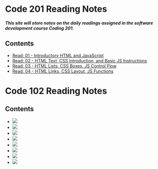 # Code 201 Reading Notes

##### This site will store notes on the daily readings assigned in the software development course Coding 201.

## Contents
* [Read: 01  - Introductory HTML and JavaScript](class-01.md)
* [Read: 02  - HTML Text, CSS Introduction, and Basic JS Instructions](class-02.md) 
* [Read: 03  - HTML Lists, CSS Boxes, JS Control Flow](class-03.md) 
* [Read: 04  - HTML Links, CSS Layout, JS Functions](class-04.md)
<!-- * [Read: 05  - HTML Images; CSS Color & Text](class-05.md)
<!-- * [Read: 06  - JS Object Literals; The DOM](class-06.md)
<!-- * [Read: 07  - HTML Tables; JS Constructor Functions](class-07.md)
<!-- * [Read: 08  - More CSS Layout](class-08.md)
<!-- * [Read: 09  - Forms and Events](class-09.md)
<!-- * [Read: 10  - JS Debugging](class-10.md)
<!-- * [Read: 11  - Assorted Topics](class-11.md)
<!-- * [Read: 12  - Docs for the HTML <canvas> Element & Chart.js](class-12.md)
<!-- * [Read: 13  - Local Storage](class-13.md)
<!-- * [Read: 14a - CSS Transforms, Transitions, and Animations](class-14.md)
<!-- * [Read: 14b - What Google Learned About Teams](class-14.md) -->

# Code 102 Reading Notes
## Contents
* [<img src="https://hosting.photobucket.com/images/rr18/Vida_P/Read01Image(1).jpg?width=285&height=175&crop=fill">](read01_102.md)
* [<img src="https://hosting.photobucket.com/images/rr18/Vida_P/Read02Image.png?width=285&height=175&crop=fill">](read02_102.md)
* [<img src="https://hosting.photobucket.com/images/rr18/Vida_P/Read03Image.jpg?width=285&height=175&crop=fill">](read03_102.md)
* [<img src="https://hosting.photobucket.com/images/rr18/Vida_P/Read04Image.png?width=285&height=175&crop=fill">](read04_102.md)
* [<img src="https://hosting.photobucket.com/images/rr18/Vida_P/Read05Image.jpg?width=285&height=175&crop=fill">](read05_102.md)
* [<img src="https://hosting.photobucket.com/images/rr18/Vida_P/Read06Image.png?width=285&height=175&crop=fill">](read06_102.md)
* [<img src="https://hosting.photobucket.com/images/rr18/Vida_P/Read07Image.jpg?width=285&height=175&crop=fill">](read07_102.md)
* [<img src="https://hosting.photobucket.com/images/rr18/Vida_P/Read08Image.png?width=285&height=175&crop=fill">](read08_102.md)
